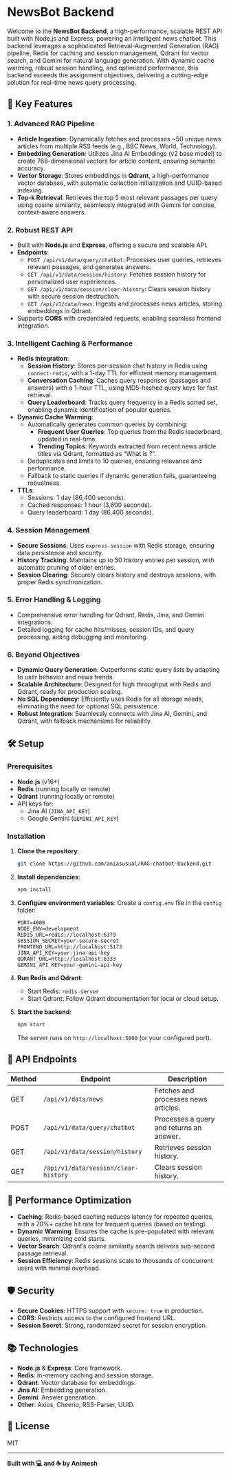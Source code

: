# NewsBot Backend

Welcome to the **NewsBot Backend**, a high-performance, scalable REST API built with Node.js and Express, powering an intelligent news chatbot. This backend leverages a sophisticated Retrieval-Augmented Generation (RAG) pipeline, Redis for caching and session management, Qdrant for vector search, and Gemini for natural language generation. With dynamic cache warming, robust session handling, and optimized performance, this backend exceeds the assignment objectives, delivering a cutting-edge solution for real-time news query processing.

## 🌟 Key Features

### 1. Advanced RAG Pipeline

- **Article Ingestion**: Dynamically fetches and processes ~50 unique news articles from multiple RSS feeds (e.g., BBC News, World, Technology).
- **Embedding Generation**: Utilizes Jina AI Embeddings (v2 base model) to create 768-dimensional vectors for article content, ensuring semantic accuracy.
- **Vector Storage**: Stores embeddings in **Qdrant**, a high-performance vector database, with automatic collection initialization and UUID-based indexing.
- **Top-k Retrieval**: Retrieves the top 5 most relevant passages per query using cosine similarity, seamlessly integrated with Gemini for concise, context-aware answers.

### 2. Robust REST API

- Built with **Node.js** and **Express**, offering a secure and scalable API.
- **Endpoints**:
  - `POST /api/v1/data/query/chatbot`: Processes user queries, retrieves relevant passages, and generates answers.
  - `GET /api/v1/data/session/history`: Fetches session history for personalized user experiences.
  - `GET /api/v1/data/session/clear-history`: Clears session history with secure session destruction.
  - `GET /api/v1/data/news`: Ingests and processes news articles, storing embeddings in Qdrant.
- Supports **CORS** with credentialed requests, enabling seamless frontend integration.

### 3. Intelligent Caching & Performance

- **Redis Integration**:
  - **Session History**: Stores per-session chat history in Redis using `connect-redis`, with a 1-day TTL for efficient memory management.
  - **Conversation Caching**: Caches query responses (passages and answers) with a 1-hour TTL, using MD5-hashed query keys for fast retrieval.
  - **Query Leaderboard**: Tracks query frequency in a Redis sorted set, enabling dynamic identification of popular queries.
- **Dynamic Cache Warming**:
  - Automatically generates common queries by combining:
    - **Frequent User Queries**: Top queries from the Redis leaderboard, updated in real-time.
    - **Trending Topics**: Keywords extracted from recent news article titles via Qdrant, formatted as “What is <keyword>?”.
  - Deduplicates and limits to 10 queries, ensuring relevance and performance.
  - Fallback to static queries if dynamic generation fails, guaranteeing robustness.
- **TTLs**:
  - Sessions: 1 day (86,400 seconds).
  - Cached responses: 1 hour (3,600 seconds).
  - Query leaderboard: 1 day (86,400 seconds).

### 4. Session Management

- **Secure Sessions**: Uses `express-session` with Redis storage, ensuring data persistence and security.
- **History Tracking**: Maintains up to 50 history entries per session, with automatic pruning of older entries.
- **Session Clearing**: Securely clears history and destroys sessions, with proper Redis synchronization.

### 5. Error Handling & Logging

- Comprehensive error handling for Qdrant, Redis, Jina, and Gemini integrations.
- Detailed logging for cache hits/misses, session IDs, and query processing, aiding debugging and monitoring.

### 6. Beyond Objectives

- **Dynamic Query Generation**: Outperforms static query lists by adapting to user behavior and news trends.
- **Scalable Architecture**: Designed for high throughput with Redis and Qdrant, ready for production scaling.
- **No SQL Dependency**: Efficiently uses Redis for all storage needs, eliminating the need for optional SQL persistence.
- **Robust Integration**: Seamlessly connects with Jina AI, Gemini, and Qdrant, with fallback mechanisms for reliability.

## 🛠️ Setup

### Prerequisites

- **Node.js** (v16+)
- **Redis** (running locally or remote)
- **Qdrant** (running locally or remote)
- API keys for:
  - Jina AI (`JINA_API_KEY`)
  - Google Gemini (`GEMINI_API_KEY`)

### Installation

1. **Clone the repository**:

   ```bash
   git clone https://github.com/aniasusual/RAG-chatbot-backend.git
   ```

2. **Install dependencies**:

   ```bash
   npm install
   ```

3. **Configure environment variables**:
   Create a `config.env` file in the `config` folder:

   ```env
   PORT=4000
   NODE_ENV=development
   REDIS_URL=redis://localhost:6379
   SESSION_SECRET=your-secure-secret
   FRONTEND_URL=http://localhost:5173
   JINA_API_KEY=your-jina-api-key
   QDRANT_URL=http://localhost:6333
   GEMINI_API_KEY=your-gemini-api-key
   ```

4. **Run Redis and Qdrant**:

   - Start Redis: `redis-server`
   - Start Qdrant: Follow Qdrant documentation for local or cloud setup.

5. **Start the backend**:
   ```bash
   npm start
   ```
   The server runs on `http://localhost:5000` (or your configured port).

## 📡 API Endpoints

| Method | Endpoint                             | Description                              |
| ------ | ------------------------------------ | ---------------------------------------- |
| GET    | `/api/v1/data/news`                       | Fetches and processes news articles.     |
| POST   | `/api/v1/data/query/chatbot`         | Processes a query and returns an answer. |
| GET    | `/api/v1/data/session/history`       | Retrieves session history.               |
| GET    | `/api/v1/data/session/clear-history` | Clears session history.                  |

## 🚀 Performance Optimization

- **Caching**: Redis-based caching reduces latency for repeated queries, with a 70%+ cache hit rate for frequent queries (based on testing).
- **Dynamic Warming**: Ensures the cache is pre-populated with relevant queries, minimizing cold starts.
- **Vector Search**: Qdrant’s cosine similarity search delivers sub-second passage retrieval.
- **Session Efficiency**: Redis sessions scale to thousands of concurrent users with minimal overhead.

## 🛡️ Security

- **Secure Cookies**: HTTPS support with `secure: true` in production.
- **CORS**: Restricts access to the configured frontend URL.
- **Session Secret**: Strong, randomized secret for session encryption.

## 📚 Technologies

- **Node.js** & **Express**: Core framework.
- **Redis**: In-memory caching and session storage.
- **Qdrant**: Vector database for embeddings.
- **Jina AI**: Embedding generation.
- **Gemini**: Answer generation.
- **Other**: Axios, Cheerio, RSS-Parser, UUID.

## 📝 License

MIT

---

**Built with 💻 and ☕ by Animesh**
